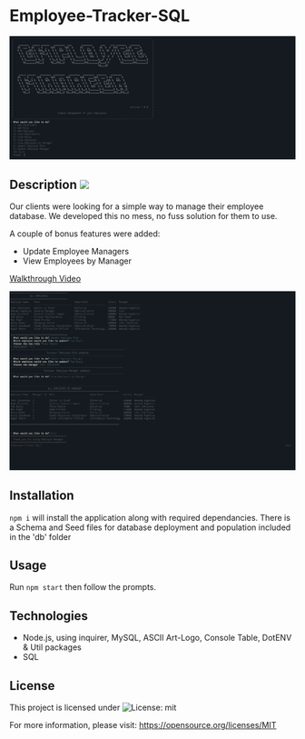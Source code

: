 # Employee-Tracker-SQL
![Screen Shot](assets/Employee-Tracker01.png)

## Description ![](https://img.shields.io/badge/License-MIT-yellow.svg)
Our clients were looking for a simple way to manage their employee database.  We developed this no mess, no fuss solution for them to use.

A couple of bonus features were added:
- Update Employee Managers
- View Employees by Manager

[Walkthrough Video](https://drive.google.com/file/d/1cQRbyAcQpU_t5M4_aa0lSpqrJDiRlhxR/view?usp=sharing)

![Screenshot](assets/Employee-Tracker02.png)

## Installation
```npm i``` will install the application along with required dependancies.
There is a Schema and Seed files for database deployment and population included in the 'db' folder

## Usage
Run ```npm start``` then follow the prompts.

## Technologies
- Node.js, using inquirer, MySQL, ASCII Art-Logo, Console Table, DotENV & Util packages 
- SQL

## License 
This project is licensed under ![License: mit](https://img.shields.io/badge/License-MIT-yellow.svg)

For more information, please visit: https://opensource.org/licenses/MIT
